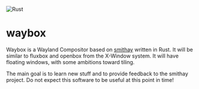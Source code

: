 ![Rust](https://github.com/schickst/waybox/workflows/Rust/badge.svg)

# waybox

Waybox is a Wayland Compositor based on [smithay](https://github.com/Smithay/smithay) written in Rust. It will be similar to fluxbox and openbox from the X-Window system. It will have floating windows, with some ambitions toward tiling.

The main goal is to learn new stuff and to provide feedback to the smithay project. Do not expect this software to be useful at this point in time!